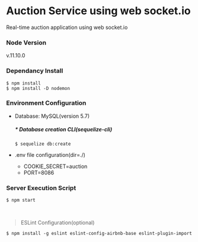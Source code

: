 # Auction Service using web socket.io
Real-time auction application using web socket.io 

### Node Version
v.11.10.0

### Dependancy Install
```
$ npm install
$ npm install -D nodemon
```

### Environment Configuration
* Database: MySQL(version 5.7)

  ##### * Database creation CLI(sequelize-cli)
  ```
  $ sequelize db:create
  ```

* .env file configuration(dir=./)
  - COOKIE_SECRET=auction
  - PORT=8086
  
### Server Execution Script
```
$ npm start
```
<br />


> ESLint Configuration(optional)
```
$ npm install -g eslint eslint-config-airbnb-base eslint-plugin-import
```